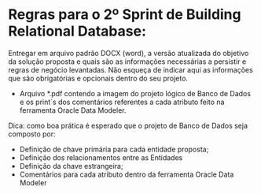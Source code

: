 # Regras para o 2º Sprint de Building Relational Database:

<p>Entregar em arquivo padrão DOCX (word), a versão atualizada do objetivo da solução proposta e quais 
são as informações necessárias a persistir e regras de negócio levantadas. Não esqueça de indicar 
aqui as informações que são obrigatórias e opcionais dentro do seu projeto.</p>

<ul>
    <li>Arquivo *.pdf contendo a imagem do projeto lógico de Banco de Dados e os print´s dos comentários 
referentes a cada atributo feito na ferramenta Oracle Data Modeler.</li>
</ul>

Dica: como boa prática é esperado que o projeto de Banco de Dados seja composto por:
<ul>
    <li>Definição de chave primária para cada entidade proposta;</li>
    <li>Definição dos relacionamentos entre as Entidades</li>
    <li>Definição da chave estrangeira;</li>
    <li>Comentários para cada atributo dentro da ferramenta Oracle Data Modeler
</li>
</ul>